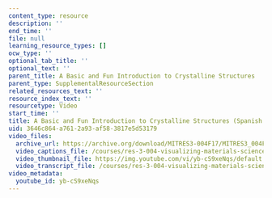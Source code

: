 ```yaml
---
content_type: resource
description: ''
end_time: ''
file: null
learning_resource_types: []
ocw_type: ''
optional_tab_title: ''
optional_text: ''
parent_title: A Basic and Fun Introduction to Crystalline Structures
parent_type: SupplementalResourceSection
related_resources_text: ''
resource_index_text: ''
resourcetype: Video
start_time: ''
title: A Basic and Fun Introduction to Crystalline Structures (Spanish Version)
uid: 3646c864-a761-2a93-af58-3817e5d53179
video_files:
  archive_url: https://archive.org/download/MITRES3-004F17/MITRES3_004F17_2017EPFL_gonza_es_300k.mp4
  video_captions_file: /courses/res-3-004-visualizing-materials-science-fall-2017/13ca5d5d5fb751b68c43c30cf312d83d_yb-cS9xeNqs.vtt
  video_thumbnail_file: https://img.youtube.com/vi/yb-cS9xeNqs/default.jpg
  video_transcript_file: /courses/res-3-004-visualizing-materials-science-fall-2017/b5e667be75f1b0590a98e0572a86134f_yb-cS9xeNqs.pdf
video_metadata:
  youtube_id: yb-cS9xeNqs
---
```

